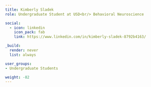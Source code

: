 ```yaml
---
title: Kimberly Sladek
role: Undergraduate Student at USD<br/> Behavioral Neuroscience

social:
  - icon: linkedin
    icon_pack: fab
    link: https://www.linkedin.com/in/kimberly-sladek-8792b4163/

_build:
  render: never
  list: always

user_groups:
- Undergraduate Students

weight: -82
---
```

